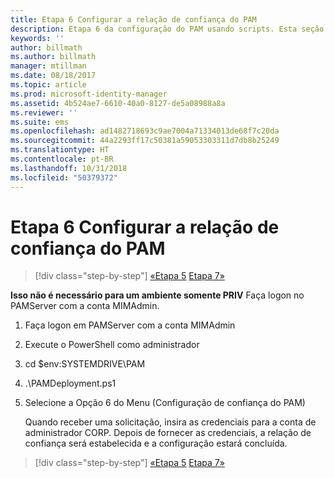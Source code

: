 ```yaml
---
title: Etapa 6 Configurar a relação de confiança do PAM
description: Etapa 6 da configuração do PAM usando scripts. Esta seção aborda as configurações de confiança necessárias entre os domínios CORP e PRIV
keywords: ''
author: billmath
ms.author: billmath
manager: mtillman
ms.date: 08/18/2017
ms.topic: article
ms.prod: microsoft-identity-manager
ms.assetid: 4b524ae7-6610-40a0-8127-de5a08988a8a
ms.reviewer: ''
ms.suite: ems
ms.openlocfilehash: ad1482718693c9ae7004a71334013de68f7c20da
ms.sourcegitcommit: 44a2293ff17c50381a59053303311d7db8b25249
ms.translationtype: HT
ms.contentlocale: pt-BR
ms.lasthandoff: 10/31/2018
ms.locfileid: "50379372"
---
```

# <a name="step-6-set-up-the-pam-trust"></a>Etapa 6 Configurar a relação de confiança do PAM

> [!div class="step-by-step"]
> [«Etapa 5](sp1-step5-configuring-pam.md)
> [Etapa 7»](sp1-step7-setup-sidhistory-sidfiltering.md)

**Isso não é necessário para um ambiente somente PRIV** Faça logon no PAMServer com a conta MIMAdmin.

1. Faça logon em PAMServer com a conta MIMAdmin
2. Execute o PowerShell como administrador
3. cd $env:SYSTEMDRIVE\PAM
4. .\PAMDeployment.ps1
5. Selecione a Opção 6 do Menu (Configuração de confiança do PAM)

   Quando receber uma solicitação, insira as credenciais para a conta de administrador CORP. Depois de fornecer as credenciais, a relação de confiança será estabelecida e a configuração estará concluída.

> [!div class="step-by-step"]
> [«Etapa 5](sp1-step5-configuring-pam.md)
> [Etapa 7»](sp1-step7-setup-sidhistory-sidfiltering.md)
